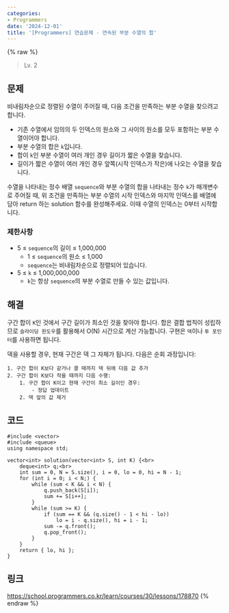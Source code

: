 ```yaml
---
categories:
- Programmers
date: '2024-12-01'
title: '[Programmers] 연습문제 - 연속된 부분 수열의 합'
---
```


{% raw %}
> Lv. 2<br>

## 문제
비내림차순으로 정렬된 수열이 주어질 때, 다음 조건을 만족하는 부분 수열을 찾으려고 합니다.

-   기존 수열에서 임의의 두 인덱스의 원소와 그 사이의 원소를 모두 포함하는 부분 수열이어야 합니다.
-   부분 수열의 합은  `k`입니다.
-   합이  `k`인 부분 수열이 여러 개인 경우 길이가 짧은 수열을 찾습니다.
-   길이가 짧은 수열이 여러 개인 경우 앞쪽(시작 인덱스가 작은)에 나오는 수열을 찾습니다.

수열을 나타내는 정수 배열  `sequence`와 부분 수열의 합을 나타내는 정수  `k`가 매개변수로 주어질 때, 위 조건을 만족하는 부분 수열의 시작 인덱스와 마지막 인덱스를 배열에 담아 return 하는 solution 함수를 완성해주세요. 이때 수열의 인덱스는 0부터 시작합니다.

### 제한사항
-   5 ≤  `sequence`의 길이 ≤ 1,000,000
    -   1 ≤  `sequence`의 원소 ≤ 1,000
    -   `sequence`는 비내림차순으로 정렬되어 있습니다.
-   5 ≤  `k`  ≤ 1,000,000,000
    -   `k`는 항상  `sequence`의 부분 수열로 만들 수 있는 값입니다.

## 해결
구간 합이 `K`인 것에서 구간 길이가 최소인 것을 찾아야 합니다. 합은 결합 법칙이 성립하므로 `슬라이딩 윈도우`를 활용해서 O(N) 시간으로 계산 가능합니다. 구현은 `덱`이나 `투 포인터`를 사용하면 됩니다.

덱을 사용할 경우, 현재 구간은 덱 그 자체가 됩니다. 다음은 순회 과정입니다:
```
1. 구간 합이 K보다 같거나 클 때까지 덱 뒤에 다음 값 추가
2. 구간 합이 K보다 작을 때까지 다음 수행:
	1. 구간 합이 K이고 현재 구간이 최소 길이인 경우:
		- 정답 업데이트
	2. 덱 앞의 값 제거
```

## 코드
```
#include <vector>
#include <queue>
using namespace std;

vector<int> solution(vector<int> S, int K) {<br>
    deque<int> q;<br>
    int sum = 0, N = S.size(), i = 0, lo = 0, hi = N - 1;
    for (int i = 0; i < N;) {
        while (sum < K && i < N) {
            q.push_back(S[i]);
            sum += S[i++];
        }
        while (sum >= K) {
            if (sum == K && (q.size() - 1 < hi - lo))
                lo = i - q.size(), hi = i - 1;
            sum -= q.front();
            q.pop_front();
        }
    }
    return { lo, hi };
}
```

## 링크
https://school.programmers.co.kr/learn/courses/30/lessons/178870
{% endraw %}